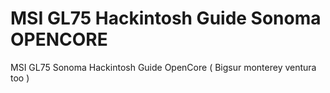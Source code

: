 # MSI GL75 Hackintosh Guide Sonoma OPENCORE
 MSI GL75 Sonoma Hackintosh Guide OpenCore ( Bigsur monterey ventura too )
